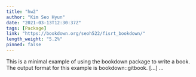 ```yaml
---
title: "hw2"
author: "Kim Seo Hyun"
date: "2021-03-13T12:30:37Z"
tags: [Package]
link: "https://bookdown.org/seoh522/fisrt_bookdown/"
length_weight: "5.2%"
pinned: false
---
```


This is a minimal example of using the bookdown package to write a book. The output format for this example is bookdown::gitbook. [...]  ...
